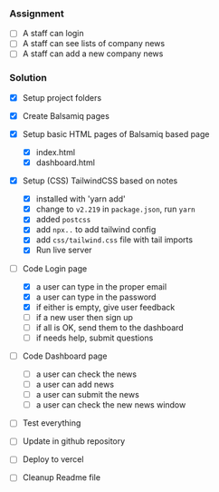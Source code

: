  ### Assignment
- [ ] A staff can login
- [ ] A staff can see lists of company news
- [ ] A staff can add a new company news

### Solution
- [x] Setup project folders
- [x] Create Balsamiq pages
- [x] Setup basic HTML pages of Balsamiq based page
     - [x] index.html 
     - [x] dashboard.html
- [x] Setup (CSS) TailwindCSS based on notes
    - [x] installed with 'yarn add'
    - [x] change to `v2.219` in `package.json`, run `yarn`
    - [x] added `postcss`
    - [x] add `npx..` to add tailwind config
    - [x] add `css/tailwind.css` file with tail imports
    - [x] Run live server
- [ ] Code Login page
    - [x] a user can type in the proper email
    - [x] a user can type in the password
    - [x] if either is empty, give user feedback
    - [ ] if a new user then sign up
    - [ ] if all is OK, send them to the dashboard
    - [ ] if needs help, submit questions
- [ ] Code Dashboard page
    - [ ] a user can check the news
    - [ ] a user can add news
    - [ ] a user can submit the news
    - [ ] a user can check the new news window
- [ ] Test everything
- [ ] Update in github repository
- [ ] Deploy to vercel
- [ ] Cleanup Readme file

